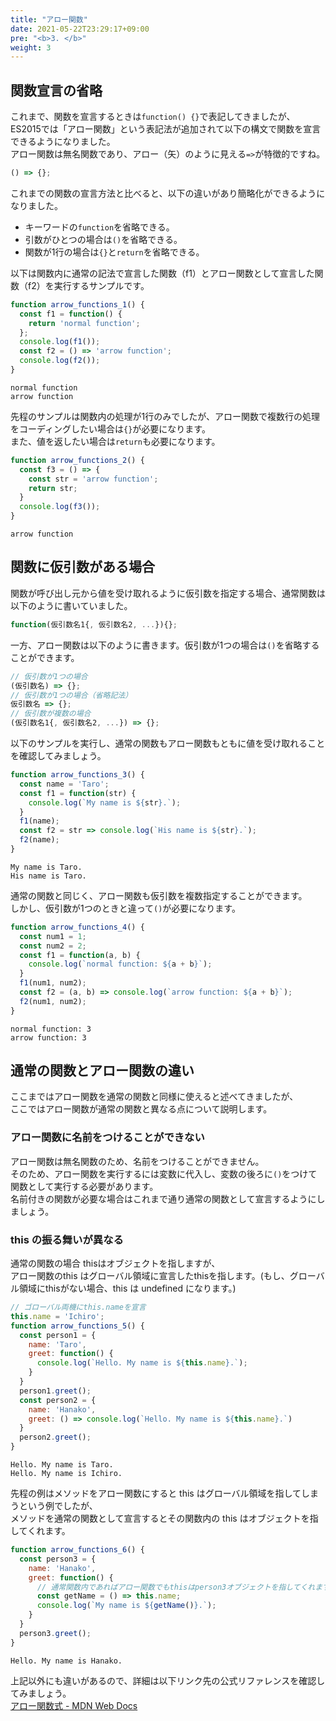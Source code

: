 ```yaml
---
title: "アロー関数"
date: 2021-05-22T23:29:17+09:00
pre: "<b>3. </b>"
weight: 3
---
```

## 関数宣言の省略
これまで、関数を宣言するときは`function() {}`で表記してきましたが、  
ES2015では「アロー関数」という表記法が追加されて以下の構文で関数を宣言できるようになりました。  
アロー関数は無名関数であり、アロー（矢）のように見える`=>`が特徴的ですね。
```js
() => {};
```
これまでの関数の宣言方法と比べると、以下の違いがあり簡略化ができるようになりました。  
- キーワードの`function`を省略できる。
- 引数がひとつの場合は`()`を省略できる。
- 関数が1行の場合は`{}`と`return`を省略できる。

以下は関数内に通常の記法で宣言した関数（f1）とアロー関数として宣言した関数（f2）を実行するサンプルです。
```js
function arrow_functions_1() {
  const f1 = function() {
    return 'normal function';
  };
  console.log(f1());
  const f2 = () => 'arrow function';
  console.log(f2());
}
```
```
normal function
arrow function
```
先程のサンプルは関数内の処理が1行のみでしたが、アロー関数で複数行の処理をコーディングしたい場合は`{}`が必要になります。  
また、値を返したい場合は`return`も必要になります。
```js
function arrow_functions_2() {
  const f3 = () => {
    const str = 'arrow function';
    return str;
  }
  console.log(f3());
}
```
```
arrow function
```
## 関数に仮引数がある場合
関数が呼び出し元から値を受け取れるように仮引数を指定する場合、通常関数は以下のように書いていました。
```js
function(仮引数名1{, 仮引数名2, ...}){};
```
一方、アロー関数は以下のように書きます。仮引数が1つの場合は`()`を省略することができます。
```js
// 仮引数が1つの場合
(仮引数名) => {};
// 仮引数が1つの場合（省略記法）
仮引数名 => {};
// 仮引数が複数の場合
(仮引数名1{, 仮引数名2, ...}) => {};
```
以下のサンプルを実行し、通常の関数もアロー関数もともに値を受け取れることを確認してみましょう。
```js
function arrow_functions_3() {
  const name = 'Taro';
  const f1 = function(str) {
    console.log(`My name is ${str}.`);
  }
  f1(name);
  const f2 = str => console.log(`His name is ${str}.`);
  f2(name);
}
```
```
My name is Taro.
His name is Taro.
```
通常の関数と同じく、アロー関数も仮引数を複数指定することができます。  
しかし、仮引数が1つのときと違って`()`が必要になります。
```js
function arrow_functions_4() {
  const num1 = 1;
  const num2 = 2;
  const f1 = function(a, b) {
    console.log(`normal function: ${a + b}`);
  }
  f1(num1, num2);
  const f2 = (a, b) => console.log(`arrow function: ${a + b}`);
  f2(num1, num2);
}
```
```
normal function: 3
arrow function: 3
```
## 通常の関数とアロー関数の違い
ここまではアロー関数を通常の関数と同様に使えると述べてきましたが、  
ここではアロー関数が通常の関数と異なる点について説明します。
### アロー関数に名前をつけることができない
アロー関数は無名関数のため、名前をつけることができません。  
そのため、アロー関数を実行するには変数に代入し、変数の後ろに`()`をつけて関数として実行する必要があります。  
名前付きの関数が必要な場合はこれまで通り通常の関数として宣言するようにしましょう。
### this の振る舞いが異なる
通常の関数の場合 thisはオブジェクトを指しますが、  
アロー関数のthis はグローバル領域に宣言したthisを指します。(もし、グローバル領域にthisがない場合、this は undefined になります。)

```js
// ゴローバル両機にthis.nameを宣言
this.name = 'Ichiro';
function arrow_functions_5() {
  const person1 = {
    name: 'Taro',
    greet: function() {
      console.log(`Hello. My name is ${this.name}.`);
    }
  }
  person1.greet();
  const person2 = {
    name: 'Hanako',
    greet: () => console.log(`Hello. My name is ${this.name}.`)
  }
  person2.greet();
}
```
```
Hello. My name is Taro.
Hello. My name is Ichiro.
```
先程の例はメソッドをアロー関数にすると this はグローバル領域を指してしまうという例でしたが、  
メソッドを通常の関数として宣言するとその関数内の this はオブジェクトを指してくれます。
```js
function arrow_functions_6() {
  const person3 = {
    name: 'Hanako',
    greet: function() {
      // 通常関数内であればアロー関数でもthisはperson3オブジェクトを指してくれます。
      const getName = () => this.name;
      console.log(`My name is ${getName()}.`);
    }
  }
  person3.greet();
}
```
```
Hello. My name is Hanako.
```

上記以外にも違いがあるので、詳細は以下リンク先の公式リファレンスを確認してみましょう。  
[アロー関数式 - MDN Web Docs](https://developer.mozilla.org/ja/docs/Web/JavaScript/Reference/Functions/Arrow_functions)
